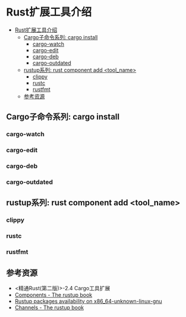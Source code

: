 # Rust扩展工具介绍

<!--ts-->
* [Rust扩展工具介绍](#rust扩展工具介绍)
   * [Cargo子命令系列: cargo install ](#cargo子命令系列-cargo-install-)
      * [cargo-watch](#cargo-watch)
      * [cargo-edit](#cargo-edit)
      * [cargo-deb](#cargo-deb)
      * [cargo-outdated](#cargo-outdated)
   * [rustup系列: rust component add &lt;tool_name&gt;](#rustup系列-rust-component-add-tool_name)
      * [clippy](#clippy)
      * [rustc](#rustc)
      * [rustfmt](#rustfmt)
   * [参考资源](#参考资源)

<!-- Created by https://github.com/ekalinin/github-markdown-toc -->
<!-- Added by: runner, at: Wed Jun 15 08:10:48 UTC 2022 -->

<!--te-->

## Cargo子命令系列: cargo install <binary crate name>

### cargo-watch

### cargo-edit

### cargo-deb

### cargo-outdated

## rustup系列: rust component add <tool_name>

### clippy

### rustc

### rustfmt

## 参考资源

- <精通Rust(第二版)>-2.4 Cargo工具扩展
- [Components - The rustup book](https://rust-lang.github.io/rustup/concepts/components.html)
- [Rustup packages availability on x86_64-unknown-linux-gnu](https://rust-lang.github.io/rustup-components-history/)
- [Channels - The rustup book](https://rust-lang.github.io/rustup/concepts/channels.html#nightly-availability)